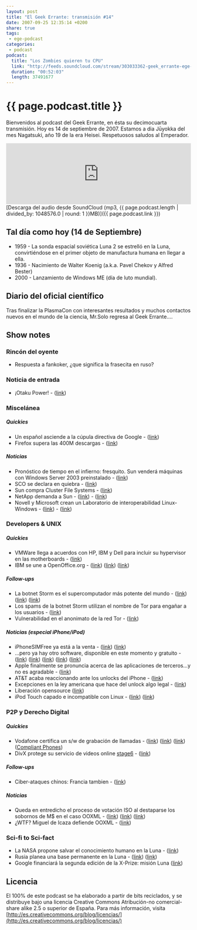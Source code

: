 ```yaml
---
layout: post
title: "El Geek Errante: transmisión #14"
date: 2007-09-25 12:35:14 +0200
share: true
tags:
 - ege-podcast
categories:
 - podcast
podcast:
  title: "Los Zombies quieren tu CPU"
  link: "http://feeds.soundcloud.com/stream/303033362-geek_errante-ege-podcast-ep14.mp3"
  duration: "00:52:03"
  length: 37491677
---
```


# {{ page.podcast.title }}
Bienvenidos al podcast del Geek Errante, en ésta su decimocuarta transmisión. Hoy es 14 de septiembre de 2007. Estamos a dia Jūyokka del mes Nagatsuki, año 19 de la era Heisei. Respetuosos saludos al Emperador.

<iframe width="100%" height="166" scrolling="no" frameborder="no" src="https://w.soundcloud.com/player/?url=https%3A//api.soundcloud.com/tracks/303033362&amp;color=ff5500&amp;auto_play=false&amp;hide_related=false&amp;show_comments=true&amp;show_user=true&amp;show_reposts=false"></iframe>
[Descarga del audio desde SoundCloud (mp3, {{ page.podcast.length | divided_by: 1048576.0 | round: 1 }}MB)]({{ page.podcast.link }})

## Tal día como hoy (14 de Septiembre)
- 1959 - La sonda espacial soviética Luna 2 se estrelló en la Luna, convirtiéndose en el primer objeto de manufactura humana en llegar a ella.
- 1936 - Nacimiento de Walter Koenig (a.k.a. Pavel Chekov y Alfred Bester)
- 2000 - Lanzamiento de Windows ME (día de luto mundial).

## Diario del oficial científico
Tras finalizar la PlasmaCon con interesantes resultados y muchos contactos nuevos en el mundo de la ciencia, Mr.Solo regresa al Geek Errante….

## Show notes

### Rincón del oyente
- Respuesta a fankoker, ¿que significa la frasecita en ruso?

### Noticia de entrada
- ¡Otaku Power! - ([link](http://www.lacarceldepapel.com/2007/09/16/%C2%A1otaku-power/))

### Miscelánea

##### Quickies
- Un español asciende a la cúpula directiva de Google - ([link](http://web.archive.org/web/20071016214437/http://theinquirer.es/2007/09/08/un_espanol_asciende_a_la_cupula_directiva_de_google.html))
- Firefox supera las 400M descargas - ([link](http://web.archive.org/web/20071016214432/http://theinquirer.es/2007/09/08/firefox_supera_los_400_millones_de_descargas.html))

##### Noticias
- Pronóstico de tiempo en el infierno: fresquito. Sun venderá máquinas con Windows Server 2003 preinstalado - ([link](http://web.archive.org/web/20071016190050/http://informationweek.com/news/showArticle.jhtml?articleID=201805889))
- SCO se declara en quiebra - ([link](https://www.linux.com/news/sco-files-bankruptcy))
- Sun compra Cluster File Systems - ([link](http://www.itjungle.com/tug/tug092707-printer05.html))
- NetApp demanda a Sun - ([link](http://www.theregister.co.uk/2007/09/05/netapp_sues_sun_over_zfs/)) - ([link](http://web.archive.org/web/20071017222937/http://opensolaris.org/jive/thread.jspa?threadID=38833&tstart=0))
- Novell y Microsoft crean un Laboratorio de interoperabilidad Linux-Windows - ([link](https://blogs.technet.microsoft.com/port25/2007/02/14/microsoft-novell-interoperability-lab-sneak-peek/)) - ([link](http://www.novell.com/news/press/2007/9/microsoft-and-novell-open-interoperability-lab.html))

### Developers & UNIX

##### Quickies
- VMWare llega a acuerdos con HP, IBM y Dell para incluir su hypervisor en las motherboards - ([link](http://bits.blogs.nytimes.com/2007/09/10/vmware-marches-onto-the-hardware/?_r=0))
- IBM se une a OpenOffice.org - ([link](http://web.archive.org/web/20070915191824/http://news.yahoo.com/s/infoworld/20070910/tc_infoworld/91720)) ([link](https://www.linux.com/news/ibm-dives-openofficeorg-development)) ([link](http://www.openoffice.org/press/ibm_press_release.html))

##### Follow-ups
- La botnet Storm es el supercomputador más potente del mundo - ([link](http://web.archive.org/web/20071011045239/http://diarioti.com/gate/n.php?id=15167)) ([link](https://it.slashdot.org/firehose.pl?op=view&id=280841)) ([link](http://web.archive.org/web/20071011013658/http://spamnation.info/blog/archives/2007/09/419eater_ddosd.html))
- Los spams de la botnet Storm utilizan el nombre de Tor para engañar a los usuarios - ([link](http://boingboing.net/2007/09/06/beware-wolf-dressed.html))
- Vulnerabilidad en el anonimato de la red Tor - ([link](http://web.archive.org/web/20080507180252/http://www.wired.com/politics/security/news/2007/09/embassy_hacks?currentPage=2))

##### Noticias (especial iPhone/iPod)
- iPhoneSIMFree ya está a la venta - ([link](http://www.macworld.co.uk/news/apple/iphone-unlock-goes-sale-19055/)) ([link](http://gizmodo.com/298300/how-the-first-iphone-unlock-went-down-updated))
- …pero ya hay otro software, disponible en este momento y gratuito - ([link](https://www.engadget.com/2007/09/11/iunlock-released-the-first-free-open-source-iphone-sim-unlock/)) ([link](https://www.engadget.com/2007/09/12/first-free-open-gui-iphone-unlock-software-tested-it-works/)) ([link](https://www.engadget.com/2007/09/12/the-story-behind-the-free-open-iphone-sim-unlock-software/)) ([link](ttp://gizmodo.com/298473/false-hacker-poses-as-iphone-dev-team-unlock-author-tries-to-grab-41560-donation)) ([link](https://hipertextual.com/archivo/2007/09/iphone-desbloqueado-en-mas-de-40-paises-y-90-operadoras/))
- Apple finalmente se pronuncia acerca de las aplicaciones de terceros…y no es agradable - ([link](https://www.engadget.com/2007/09/12/apple-backtracks-updates-will-most-likely-break-3rd-party-iph/))
- AT&T acaba reaccionando ante los unlocks del iPhone - ([link](http://web.archive.org/web/20071105170516/http://www.freemacblog.com/att-lawyers-react-to-iphone-unlocking/))
- Excepciones en la ley americana que hace del unlock algo legal - ([link](https://www.copyright.gov/1201/))
- Liberación opensource ([link](https://www.engadget.com/2007/09/11/iunlock-released-the-first-free-open-source-iphone-sim-unlock/))
- iPod Touch capado e incompatible con Linux - ([link](http://gizmodo.com/297994/apple-ipod-touch-calendar-cant-add-appointments-why-and-whats-else-is-being-crippled)) ([link](https://apple.slashdot.org/story/07/09/14/1831236/apple-cuts-off-linux-ipod-users))

### P2P y Derecho Digital

##### Quickies
- Vodafone certifica un s/w de grabación de llamadas - ([link](http://web.archive.org/web/20071016235859/http://www.kriptopolis.org/vodafone-certifica-software-grabacion-llamadas)) ([link](http://web.archive.org/web/20071016164227/http://www.tmcnet.com/usubmit/-compliant-voice-application-awarded-vodafone-certified-status-/2007/09/12/2931003.htm)) ([link](http://www.theregister.co.uk/2007/09/12/compliant_voice/)) ([Compliant Phones](http://web.archive.org/web/20080420131755/http://www.compliantphones.com/))
- DivX protege su servicio de videos online [stage6](http://web.archive.org/web/20071213034128/http://www.stage6.com/?) - ([link](http://boingboing.net/2007/09/07/divx-sues-universal.html))

##### Follow-ups
- Ciber-ataques chinos: Francia tambien - ([link](http://web.archive.org/web/20071016105207/http://www.lexpress.fr/info/quotidien/actu.asp?id=13873))

##### Noticias
- Queda en entredicho el proceso de votación ISO al destaparse los sobornos de M$ en el caso OOXML - ([link](http://arstechnica.com/uncategorized/2007/09/iso-reforms-proposed-in-response-to-ooxml-shenanigans/)) ([link](https://effi.org/blog/kai-2007-09-05.en.html)) ([link](https://tech.slashdot.org/story/07/09/07/1230213/open-letter-to-iso-calls-for-standardization-of-process))
- ¿WTF? Miguel de Icaza defiende OOXML - ([link](http://web.archive.org/web/20071103070917/http://www.kdedevelopers.org/node/2985))

### Sci-fi to Sci-fact
- La NASA propone salvar el conocimiento humano en la Luna - ([link](http://news.nationalgeographic.com/news/2007/08/070814-lunar-ark.html))
- Rusia planea una base permanente en la Luna - ([link](http://web.archive.org/web/20071012015248/http://www.todo-linux.com/modules.php?name=News&file=article&sid=6793)) ([link](https://mundo.sputniknews.com/noticias/2007083175931846/))
- Google financiará la segunda edición de la X-Prize: misión Luna ([link](http://googlesystem.blogspot.com.es/2007/09/google-lunar-x-prize.html))

## Licencia
El 100% de este podcast se ha elaborado a partir de bits reciclados, y se distribuye bajo una licencia Creative Commons Atribución-no comercial-share alike 2.5 o superior de España. Para más información, visita [http://es.creativecommons.org/blog/licencias/](http://es.creativecommons.org/blog/licencias/)

